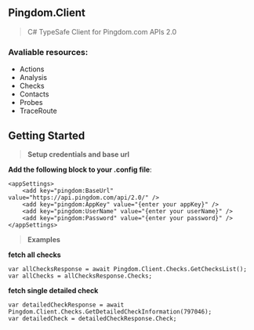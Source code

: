 ## Pingdom.Client

> C# TypeSafe Client for Pingdom.com APIs 2.0

### Avaliable resources:
- Actions
- Analysis
- Checks
- Contacts
- Probes
- TraceRoute

## Getting Started

> __Setup credentials and base url__

**Add the following block to your .config file**:

	<appSettings>
		<add key="pingdom:BaseUrl" value="https://api.pingdom.com/api/2.0/" />
		<add key="pingdom:AppKey" value="{enter your appKey}" />
		<add key="pingdom:UserName" value="{enter your userName}" />
		<add key="pingdom:Password" value="{enter your password}" />
	</appSettings>

> __Examples__

__fetch all checks__
	
	var allChecksResponse = await Pingdom.Client.Checks.GetChecksList();
	var allChecks = allChecksResponse.Checks;


__fetch single detailed check__

	var detailedCheckResponse = await Pingdom.Client.Checks.GetDetailedCheckInformation(797046);
	var detailedCheck = detailedCheckResponse.Check;
